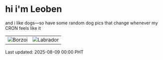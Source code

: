 # hi i'm Leoben

and i like dogs—so have some random dog pics that change whenever my CRON feels like it

|  |  |
|--------|----------|
| ![Borzoi](https://random-dog-vercel.vercel.app/api/random-borzoi?v=1754668831) | ![Labrador](https://random-dog-vercel.vercel.app/api/random-labrador?v=1754668831) |

Last updated: 2025-08-09 00:00 PHT
